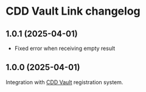 # CDD Vault Link changelog

## 1.0.1 (2025-04-01)

* Fixed error when receiving empty result

## 1.0.0 (2025-04-01)

Integration with [CDD Vault](https://www.collaborativedrug.com/cdd-informatics-platform) registration system.
